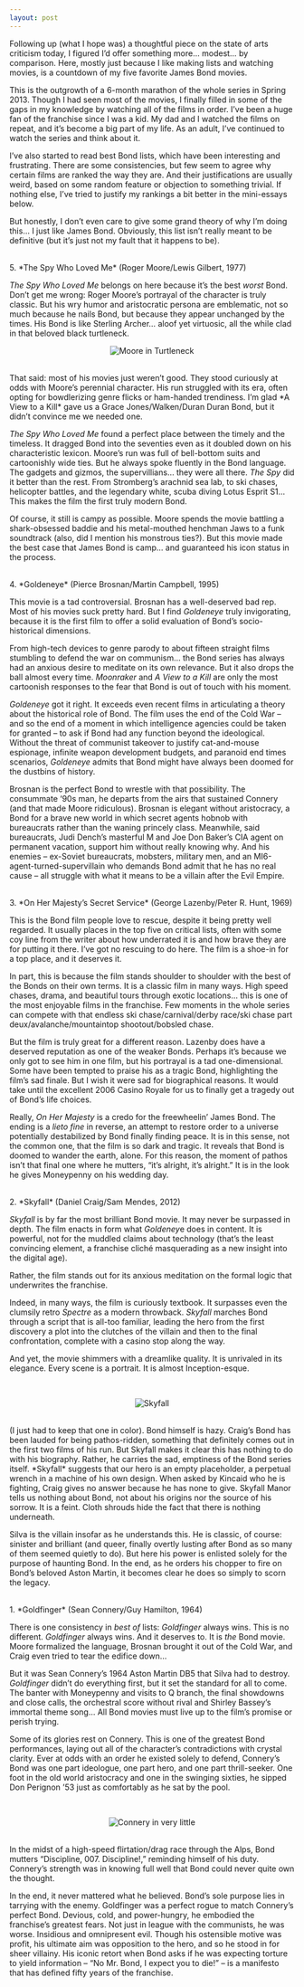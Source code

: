 ```yaml
---
layout: post
---
```


Following up (what I hope was) a thoughtful piece on the state of arts criticism today, I figured I’d offer something more… modest… by comparison. Here, mostly just because I like making lists and watching movies, is a countdown of my five favorite James Bond movies.

This is the outgrowth of a 6-month marathon of the whole series in Spring 2013. Though I had seen most of the movies, I finally filled in some of the gaps in my knowledge by watching all of the films in order. I’ve been a huge fan of the franchise since I was a kid. My dad and I watched the films on repeat, and it’s become a big part of my life. As an adult, I’ve continued to watch the series and think about it.

I’ve also started to read best Bond lists, which have been interesting and frustrating. There are some consistencies, but few seem to agree why certain films are ranked the way they are. And their justifications are usually weird, based on some random feature or objection to something trivial. If nothing else, I’ve tried to justify my rankings a bit better in the mini-essays below.

But honestly, I don’t even care to give some grand theory of why I’m doing this… I just like James Bond. Obviously, this list isn’t really meant to be definitive (but it’s just not my fault that it happens to be).

<br>
5. *The Spy Who Loved Me* (Roger Moore/Lewis Gilbert, 1977)

*The Spy Who Loved Me* belongs on here because it’s the best *worst* Bond. Don’t get me wrong: Roger Moore’s portrayal of the character is truly classic. But his wry humor and aristocratic persona are emblematic, not so much because he nails Bond, but because they appear unchanged by the times. His Bond is like Sterling Archer… aloof yet virtuosic, all the while clad in that beloved black turtleneck.
<br>
<p align="center">
<img src="https://jarekervin.github.io/img_mooreturtle.jpg" alt="Moore in Turtleneck">
</p>
<br>
That said: most of his movies just weren’t good. They stood curiously at odds with Moore’s perennial character. His run struggled with its era, often opting for bowdlerizing genre flicks or ham-handed trendiness. I’m glad *A View to a Kill* gave us a Grace Jones/Walken/Duran Duran Bond, but it didn’t convince me we needed one.

*The Spy Who Loved Me* found a perfect place between the timely and the timeless. It dragged Bond into the seventies even as it doubled down on his characteristic lexicon. Moore’s run was full of bell-bottom suits and cartoonishly wide ties. But he always spoke fluently in the Bond language. The gadgets and gizmos, the supervillians… they were all there. *The Spy* did it better than the rest. From Stromberg’s arachnid sea lab, to ski chases, helicopter battles, and the legendary white, scuba diving Lotus Esprit S1... This makes the film the first truly modern Bond.

Of course, it still is campy as possible. Moore spends the movie battling a shark-obsessed baddie and his metal-mouthed henchman Jaws to a funk soundtrack (also, did I mention his monstrous ties?). But this movie made the best case that James Bond is camp… and guaranteed his icon status in the process.

<br>
4. *Goldeneye* (Pierce Brosnan/Martin Campbell, 1995)

This movie is a tad controversial. Brosnan has a well-deserved bad rep. Most of his movies suck pretty hard. But I find *Goldeneye* truly invigorating, because it is the first film to offer a solid evaluation of Bond’s socio-historical dimensions.

From high-tech devices to genre parody to about fifteen straight films stumbling to defend the war on communism… the Bond series has always had an anxious desire to meditate on its own relevance. But it also drops the ball almost every time. *Moonraker* and *A View to a Kill* are only the most cartoonish responses to the fear that Bond is out of touch with his moment.

*Goldeneye* got it right. It exceeds even recent films in articulating a theory about the historical role of Bond. The film uses the end of the Cold War – and so the end of a moment in which intelligence agencies could be taken for granted – to ask if Bond had any function beyond the ideological. Without the threat of communist takeover to justify cat-and-mouse espionage, infinite weapon development budgets, and paranoid end times scenarios, *Goldeneye* admits that Bond might have always been doomed for the dustbins of history.

Brosnan is the perfect Bond to wrestle with that possibility. The consummate ‘90s man, he departs from the airs that sustained Connery (and that made Moore ridiculous). Brosnan is elegant without aristocracy, a Bond for a brave new world in which secret agents hobnob with bureaucrats rather than the waning princely class. Meanwhile, said bureaucrats, Judi Dench’s masterful M and Joe Don Baker’s CIA agent on permanent vacation, support him without really knowing why. And his enemies – ex-Soviet bureaucrats, mobsters, military men, and an MI6-agent-turned-supervillain who demands Bond admit that he has no real cause – all struggle with what it means to be a villain after the Evil Empire.

<br>
3. *On Her Majesty’s Secret Service* (George Lazenby/Peter R. Hunt, 1969)

This is the Bond film people love to rescue, despite it being pretty well regarded. It usually places in the top five on critical lists, often with some coy line from the writer about how underrated it is and how brave they are for putting it there. I’ve got no rescuing to do here. The film is a shoe-in for a top place, and it deserves it.

In part, this is because the film stands shoulder to shoulder with the best of the Bonds on their own terms. It is a classic film in many ways. High speed chases, drama, and beautiful tours through exotic locations… this is one of the most enjoyable films in the franchise. Few moments in the whole series can compete with that endless ski chase/carnival/derby race/ski chase part deux/avalanche/mountaintop shootout/bobsled chase.

But the film is truly great for a different reason. Lazenby does have a deserved reputation as one of the weaker Bonds. Perhaps it’s because we only got to see him in one film, but his portrayal is a tad one-dimensional. Some have been tempted to praise his as a tragic Bond, highlighting the film’s sad finale. But I wish it were sad for biographical reasons. It would take until the excellent 2006 Casino Royale for us to finally get a tragedy out of Bond’s life choices.

Really, *On Her Majesty* is a credo for the freewheelin’ James Bond. The ending is a *lieto fine* in reverse, an attempt to restore order to a universe potentially destabilized by Bond finally finding peace. It is in this sense, not the common one, that the film is so dark and tragic. It reveals that Bond is doomed to wander the earth, alone. For this reason, the moment of pathos isn’t that final one where he mutters, “it’s alright, it’s alright.” It is in the look he gives Moneypenny on his wedding day.

<br>
2. *Skyfall* (Daniel Craig/Sam Mendes, 2012)

*Skyfall* is by far the most brilliant Bond movie. It may never be surpassed in depth. The film enacts in form what *Goldeney*e does in content. It is powerful, not for the muddled claims about technology (that’s the least convincing element, a franchise cliché masquerading as a new insight into the digital age). 

Rather, the film stands out for its anxious meditation on the formal logic that underwrites the franchise.

Indeed, in many ways, the film is curiously textbook. It surpasses even the clumsily retro *Spectre* as a modern throwback. *Skyfall* marches Bond through a script that is all-too familiar, leading the hero from the first discovery a plot into the clutches of the villain and then to the final confrontation, complete with a casino stop along the way.

And yet, the movie shimmers with a dreamlike quality. It is unrivaled in its elegance. Every scene is a portrait. It is almost Inception-esque.

<br>
<p align="center">
<img src="https://jarekervin.github.io/img_skyfall.jpg" alt="Skyfall">
</p>
<br>
(I just had to keep that one in color). Bond himself is hazy. Craig’s Bond has been lauded for being pathos-ridden, something that definitely comes out in the first two films of his run. But Skyfall makes it clear this has nothing to do with his biography. Rather, he carries the sad, emptiness of the Bond series itself. *Skyfall* suggests that our hero is an empty placeholder, a perpetual wrench in a machine of his own design. When asked by Kincaid who he is fighting, Craig gives no answer because he has none to give. Skyfall Manor tells us nothing about Bond, not about his origins nor the source of his sorrow. It is a feint. Cloth shrouds hide the fact that there is nothing underneath.

Silva is the villain insofar as he understands this. He is classic, of course: sinister and brilliant (and queer, finally overtly lusting after Bond as so many of them seemed quietly to do). But here his power is enlisted solely for the purpose of haunting Bond. In the end, as he orders his chopper to fire on Bond’s beloved Aston Martin, it becomes clear he does so simply to scorn the legacy.

<br>
1. *Goldfinger* (Sean Connery/Guy Hamilton, 1964)

There is one consistency in *best of* lists: *Goldfinger* always wins. This is no different. *Goldfinger* always wins. And it deserves to. It is *the* Bond movie. Moore formalized the language, Brosnan brought it out of the Cold War, and Craig even tried to tear the edifice down…

But it was Sean Connery’s 1964 Aston Martin DB5 that Silva had to destroy. *Goldfinger* didn’t do everything first, but it set the standard for all to come. The banter with Moneypenny and visits to Q branch, the final showdowns and close calls, the orchestral score without rival and Shirley Bassey’s immortal theme song… All Bond movies must live up to the film’s promise or perish trying.

Some of its glories rest on Connery. This is one of the greatest Bond performances, laying out all of the character’s contradictions with crystal clarity. Ever at odds with an order he existed solely to defend, Connery’s Bond was one part ideologue, one part hero, and one part thrill-seeker. One foot in the old world aristocracy and one in the swinging sixties, he sipped Don Perignon ’53 just as comfortably as he sat by the pool.

<br>
<p align="center">
<img src="https://jarekervin.github.io/img_connery.jpg" alt="Connery in very little">
</p>
<br>
In the midst of a high-speed flirtation/drag race through the Alps, Bond mutters “Discipline, 007. Discipline!,” reminding himself of his duty. Connery’s strength was in knowing full well that Bond could never quite own the thought.

In the end, it never mattered what he believed. Bond’s sole purpose lies in tarrying with the enemy. Goldfinger was a perfect rogue to match Connery’s perfect Bond. Devious, cold, and power-hungry, he embodied the franchise’s greatest fears. Not just in league with the communists, he was worse. Insidious and omnipresent evil. Though his ostensible motive was profit, his ultimate aim was opposition to the hero, and so he stood in for sheer villainy. His iconic retort when Bond asks if he was expecting torture to yield information – “No Mr. Bond, I expect you to die!” – is a manifesto that has defined fifty years of the franchise.
